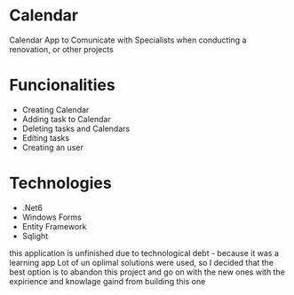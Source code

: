 # Calendar
Calendar App to Comunicate with Specialists when conducting a renovation, or other projects
 # Funcionalities
 * Creating Calendar
 * Adding task to Calendar
 * Deleting tasks and Calendars
 * Editing tasks
 * Creating an user
 
 
# Technologies
* .Net6
* Windows Forms
* Entity Framework
* Sqlight

this application is unfinished due to technological debt - because it was a learning app Lot of un oplimal solutions were used, so I decided that the best option is to abandon this project and go on with the new ones with the expirience and knowlage gaind from building this one
